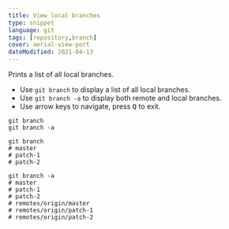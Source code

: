 ```yaml
---
title: View local branches
type: snippet
language: git
tags: [repository,branch]
cover: aerial-view-port
dateModified: 2021-04-13
---
```


Prints a list of all local branches.

- Use `git branch` to display a list of all local branches.
- Use `git branch -a` to display both remote and local branches.
- Use arrow keys to navigate, press <kbd>Q</kbd> to exit.

```shell
git branch
git branch -a
```

```shell
git branch
# master
# patch-1
# patch-2

git branch -a
# master
# patch-1
# patch-2
# remotes/origin/master
# remotes/origin/patch-1
# remotes/origin/patch-2
```
